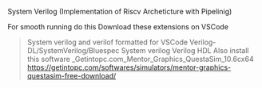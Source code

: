 System Verilog (Implementation of Riscv Archeticture with Pipelinig)

For smooth running do this
Download these extensions on VSCode
> System verilog and verilof formatted for VSCode
> Verilog-DL/SystemVerilog/Bluespec System verilog
> Verilog HDL
Also install this software
_Getintopc.com_Mentor_Graphics_QuestaSim_10.6cx64
https://getintopc.com/softwares/simulators/mentor-graphics-questasim-free-download/
